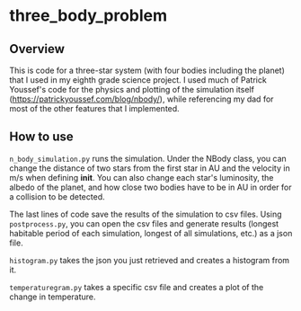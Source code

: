 # three_body_problem

## Overview
This is code for a three-star system (with four bodies including the planet) that I used in my eighth grade science project. I used much of Patrick Youssef's code for the physics and plotting of the simulation itself (https://patrickyoussef.com/blog/nbody/), while referencing my dad for most of the other features that I implemented.

## How to use
`n_body_simulation.py` runs the simulation. Under the NBody class, you can change the distance of two stars from the first star in AU and the velocity in m/s when defining __init__. You can also change each star's luminosity, the albedo of the planet, and how close two bodies have to be in AU in order for a collision to be detected.

The last lines of code save the results of the simulation to csv files. Using `postprocess.py`, you can open the csv files and generate results (longest habitable period of each simulation, longest of all simulations, etc.) as a json file.

`histogram.py` takes the json you just retrieved and creates a histogram from it.

`temperaturegram.py` takes a specific csv file and creates a plot of the change in temperature.
